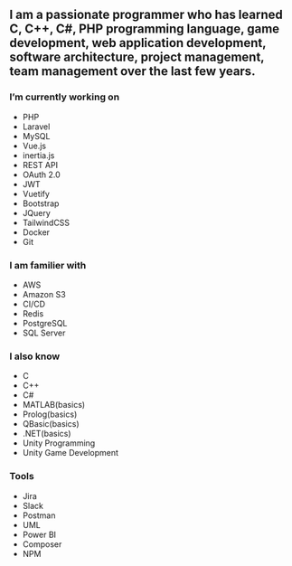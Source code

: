 ## I am a passionate **programmer** who has learned C, C++, C#, PHP programming language, game development, web application development, software architecture, project management, team management over the last few years.

### I’m currently working on
-  PHP
-  Laravel
-  MySQL
-  Vue.js
-  inertia.js
-  REST API
-  OAuth 2.0
-  JWT
-  Vuetify
-  Bootstrap
-  JQuery
-  TailwindCSS
-  Docker
-  Git

### I am familier with
- AWS
- Amazon S3
- CI/CD
- Redis
- PostgreSQL
- SQL Server

### I also know
- C
- C++
- C#
- MATLAB(basics)
- Prolog(basics)
- QBasic(basics)
- .NET(basics)
- Unity Programming
- Unity Game Development

### Tools
- Jira
- Slack
- Postman
- UML
- Power BI
- Composer
- NPM

